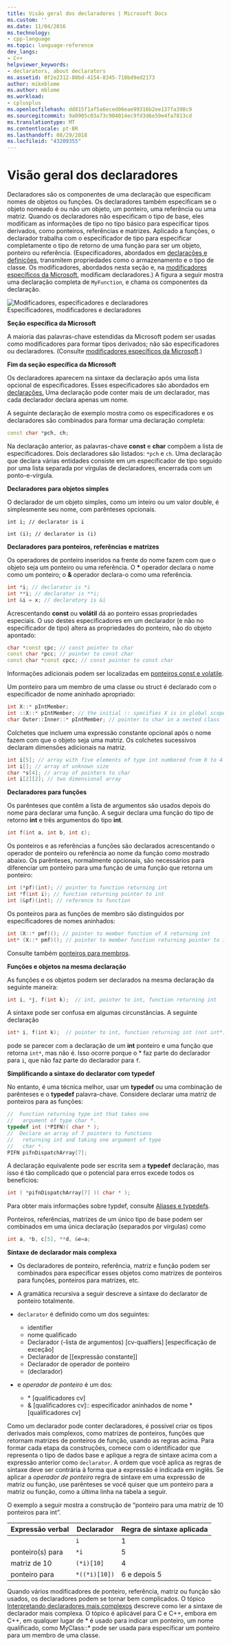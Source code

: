 ```yaml
---
title: Visão geral dos declaradores | Microsoft Docs
ms.custom: ''
ms.date: 11/04/2016
ms.technology:
- cpp-language
ms.topic: language-reference
dev_langs:
- C++
helpviewer_keywords:
- declarators, about declarators
ms.assetid: 0f2e2312-80bd-4154-8345-718bd9ed2173
author: mikeblome
ms.author: mblome
ms.workload:
- cplusplus
ms.openlocfilehash: dd815f1af5a6eced06eae99316b2ee137fa398c9
ms.sourcegitcommit: 9a0905c03a73c904014ec9fd3d6e59e4fa7813cd
ms.translationtype: MT
ms.contentlocale: pt-BR
ms.lasthandoff: 08/29/2018
ms.locfileid: "43209355"
---
```

# <a name="overview-of-declarators"></a>Visão geral dos declaradores
Declaradores são os componentes de uma declaração que especificam nomes de objetos ou funções. Os declaradores também especificam se o objeto nomeado é ou não um objeto, um ponteiro, uma referência ou uma matriz.  Quando os declaradores não especificam o tipo de base, eles modificam as informações de tipo no tipo básico para especificar tipos derivados, como ponteiros, referências e matrizes.  Aplicado a funções, o declarador trabalha com o especificador de tipo para especificar completamente o tipo de retorno de uma função para ser um objeto, ponteiro ou referência. (Especificadores, abordados em [declarações e definições](declarations-and-definitions-cpp.md), transmitem propriedades como o armazenamento e o tipo de classe. Os modificadores, abordados nesta seção e, na [modificadores específicos da Microsoft](../cpp/microsoft-specific-modifiers.md), modificam declaradores.) A figura a seguir mostra uma declaração completa de `MyFunction`, e chama os componentes da declaração.  
  
 ![Modificadores, especificadores e declaradores](../cpp/media/vc38qy1.gif "vc38QY1")  
Especificadores, modificadores e declaradores  
  
 **Seção específica da Microsoft**  
  
 A maioria das palavras-chave estendidas da Microsoft podem ser usadas como modificadores para formar tipos derivados; não são especificadores ou declaradores. (Consulte [modificadores específicos da Microsoft](../cpp/microsoft-specific-modifiers.md).)  
  
 **Fim da seção específica da Microsoft**  
  
 Os declaradores aparecem na sintaxe da declaração após uma lista opcional de especificadores. Esses especificadores são abordados em [declarações.](declarations-and-definitions-cpp.md) Uma declaração pode conter mais de um declarador, mas cada declarador declara apenas um nome.  
  
 A seguinte declaração de exemplo mostra como os especificadores e os declaradores são combinados para formar uma declaração completa:  
  
```cpp 
const char *pch, ch;  
```  
  
 Na declaração anterior, as palavras-chave **const** e **char** compõem a lista de especificadores. Dois declaradores são listados: `*pch` e `ch`.  Uma declaração que declara várias entidades consiste em um especificador de tipo seguido por uma lista separada por vírgulas de declaradores, encerrada com um ponto-e-vírgula.  
  
 **Declaradores para objetos simples**  
  
 O declarador de um objeto simples, como um inteiro ou um valor double, é simplesmente seu nome, com parênteses opcionais.  
  
 `int i; // declarator is i`  
  
 `int (i); // declarator is (i)`  
  
 **Declaradores para ponteiros, referências e matrizes**  
  
 Os operadores de ponteiro inseridos na frente do nome fazem com que o objeto seja um ponteiro ou uma referência.  O <strong>\*</strong> operador declara o nome como um ponteiro; o **&** operador declara-o como uma referência.  
  
```cpp 
int *i; // declarator is *i  
int **i; // declarator is **i;  
int &i = x; // declaratory is &i  
```  
  
 Acrescentando **const** ou **volátil** dá ao ponteiro essas propriedades especiais.  O uso destes especificadores em um declarador (e não no especificador de tipo) altera as propriedades do ponteiro, não do objeto apontado:  
  
```cpp 
char *const cpc; // const pointer to char   
const char *pcc; // pointer to const char   
const char *const cpcc; // const pointer to const char  
```  
  
 Informações adicionais podem ser localizadas em [ponteiros const e volatile](../cpp/const-and-volatile-pointers.md).  
  
 Um ponteiro para um membro de uma classe ou struct é declarado com o especificador de nome aninhado apropriado:  
  
```cpp 
int X::* pIntMember;   
int ::X::* pIntMember; // the initial :: specifies X is in global scope  
char Outer::Inner::* pIntMember; // pointer to char in a nested class  
```  
  
 Colchetes que incluem uma expressão constante opcional após o nome fazem com que o objeto seja uma matriz.  Os colchetes sucessivos declaram dimensões adicionais na matriz.  
  
```cpp 
int i[5]; // array with five elements of type int numbered from 0 to 4  
int i[]; // array of unknown size  
char *s[4]; // array of pointers to char  
int i[2][2]; // two dimensional array  
```  
  
 **Declaradores para funções**  
  
 Os parênteses que contêm a lista de argumentos são usados depois do nome para declarar uma função.  A seguir declara uma função do tipo de retorno **int** e três argumentos do tipo **int**.  
  
```cpp 
int f(int a, int b, int c);  
```  
  
 Os ponteiros e as referências a funções são declarados acrescentando o operador de ponteiro ou referência ao nome da função como mostrado abaixo.  Os parênteses, normalmente opcionais, são necessários para diferenciar um ponteiro para uma função de uma função que retorna um ponteiro:  
  
```cpp 
int (*pf)(int); // pointer to function returning int  
int *f(int i); // function returning pointer to int  
int (&pf)(int); // reference to function   
```  
  
 Os ponteiros para as funções de membro são distinguidos por especificadores de nomes aninhados:  
  
```cpp 
int (X::* pmf)(); // pointer to member function of X returning int  
int* (X::* pmf)(); // pointer to member function returning pointer to int  
```  
  
 Consulte também [ponteiros para membros](../cpp/pointers-to-members.md).  
  
 **Funções e objetos na mesma declaração**  
  
 As funções e os objetos podem ser declarados na mesma declaração da seguinte maneira:  
  
```cpp 
int i, *j, f(int k);  // int, pointer to int, function returning int  
```  
  
 A sintaxe pode ser confusa em algumas circunstâncias.  A seguinte declaração  
  
```cpp 
int* i, f(int k);  // pointer to int, function returning int (not int*)  
```  
  
 pode se parecer com a declaração de um **int** ponteiro e uma função que retorna `int*`, mas não é.  Isso ocorre porque o \* faz parte do declarador para `i`, que não faz parte do declarador para `f`.  
  
 **Simplificando a sintaxe do declarator com typedef**  
  
 No entanto, é uma técnica melhor, usar um **typedef** ou uma combinação de parênteses e o **typedef** palavra-chave. Considere declarar uma matriz de ponteiros para as funções:  
  
```cpp 
//  Function returning type int that takes one   
//   argument of type char *.  
typedef int (*PIFN)( char * );  
//  Declare an array of 7 pointers to functions   
//   returning int and taking one argument of type   
//   char *.  
PIFN pifnDispatchArray[7];  
```  
  
 A declaração equivalente pode ser escrita sem a **typedef** declaração, mas isso é tão complicado que o potencial para erros excede todos os benefícios:  
  
```cpp 
int ( *pifnDispatchArray[7] )( char * );  
```  
  
 Para obter mais informações sobre typdef, consulte [Aliases e typedefs](aliases-and-typedefs-cpp.md).  
  
 Ponteiros, referências, matrizes de um único tipo de base podem ser combinados em uma única declaração (separados por vírgulas) como  
  
```cpp 
int a, *b, c[5], **d, &e=a;  
```  
  
 **Sintaxe de declarador mais complexa**  
  
- Os declaradores de ponteiro, referência, matriz e função podem ser combinados para especificar esses objetos como matrizes de ponteiros para funções, ponteiros para matrizes, etc.  
  
- A gramática recursiva a seguir descreve a sintaxe do declarator de ponteiro totalmente.  
  
- `declarator` é definido como um dos seguintes:  

  - identifier   
  - nome qualificado   
  - Declarador (-lista de argumentos) [cv-qualfiers] [especificação de exceção]  
  - Declarador de [[expressão constante]]
  - Declarador de operador de ponteiro   
  - (declarador)  

- e *operador de ponteiro* é um dos:  
  
  - \* [qualificadores cv]  
  - & [qualificadores cv]:: especificador aninhados de nome \* [qualificadores cv]  

 Como um declarador pode conter declaradores, é possível criar os tipos derivados mais complexos, como matrizes de ponteiros, funções que retornam matrizes de ponteiros de função, usando as regras acima.  Para formar cada etapa da construções, comece com o identificador que representa o tipo de dados base e aplique a regra de sintaxe acima com a expressão anterior como `declarator`.  A ordem que você aplica as regras de sintaxe deve ser contrária à forma que a expressão é indicada em inglês.  Se aplicar a *operador de ponteiro* regra de sintaxe em uma expressão de matriz ou função, use parênteses se você quiser que um ponteiro para a matriz ou função, como a última linha na tabela a seguir.  
  
 O exemplo a seguir mostra a construção de “ponteiro para uma matriz de 10 ponteiros para int”.  
  
|Expressão verbal|Declarador|Regra de sintaxe aplicada|  
|-----------------------|----------------|-------------------------|  
||`i`|1|  
|ponteiro(s) para|`*i`|5|  
|matriz de 10|`(*i)[10]`|4|  
|ponteiro para|`*((*i)[10])`|6 e depois 5|  
  
 Quando vários modificadores de ponteiro, referência, matriz ou função são usados, os declaradores podem se tornar bem complicados.  O tópico [Interpretando declaradores mais complexos](../c-language/interpreting-more-complex-declarators.md) descreve como ler a sintaxe de declarador mais complexa.  O tópico é aplicável para C e C++, embora em C++, em qualquer lugar de \* é usado para indicar um ponteiro, um nome qualificado, como MyClass::\* pode ser usada para especificar um ponteiro para um membro de uma classe.